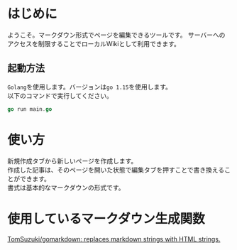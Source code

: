 # はじめに
ようこそ。マークダウン形式でページを編集できるツールです。
サーバーへのアクセスを制限することでローカルWikiとして利用できます。

## 起動方法
`Golang`を使用します。バージョンは`go 1.15`を使用します。  
以下のコマンドで実行してください。
```go
go run main.go
```

# 使い方
新規作成タブから新しいページを作成します。  
作成した記事は、そのページを開いた状態で編集タブを押すことで書き換えることができます。  
書式は基本的なマークダウンの形式です。

# 使用しているマークダウン生成関数
[TomSuzuki/gomarkdown: replaces markdown strings with HTML strings.](https://github.com/TomSuzuki/gomarkdown)


